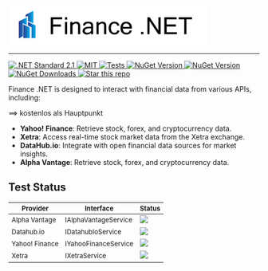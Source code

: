 
<a href="https://github.com/thorstenalpers/Finance.NET" target="_blank">
  <img src="./src/banner.png" width="400"> 
</a>

---


<a href="#">
    <img src="https://img.shields.io/badge/.NET%20Standard-2.1-blue" alt=".NET Standard 2.1">
</a>
<a href="./LICENSE">
    <img src="https://img.shields.io/badge/License-MIT-blue.svg" alt="MIT">
</a>
<a href="https://github.com/thorstenalpers/Finance.NET/actions/workflows/tests-ci.yml">
    <img src="https://github.com/thorstenalpers/Finance.NET/actions/workflows/tests-ci.yml/badge.svg" alt="Tests">
</a>
<a href="https://coveralls.io/github/thorstenalpers/Finance.NET?branch=develop">
    <img src="https://coveralls.io/repos/github/thorstenalpers/Finance.NET/badge.svg?branch=develop" alt="NuGet Version">
</a>
<a href="https://www.nuget.org/packages/Finance.NET">
    <img src="https://img.shields.io/nuget/v/Finance.NET.svg" alt="NuGet Version">
</a>
<a href="https://www.nuget.org/packages/Finance.NET">
    <img src="https://img.shields.io/nuget/dt/Finance.NET.svg" alt="NuGet Downloads">
</a>
<a href="https://github.com/thorstenalpers/Finance.NET" target="new">
    <img border="0" src="https://img.shields.io/github/stars/thorstenalpers/Finance.NET.svg?style=social&label=Star&maxAge=60" alt="Star this repo">
</a>

<br />

Finance .NET is designed to interact with financial data from various APIs, including:

==> kostenlos als Hauptpunkt

* **Yahoo! Finance**: Retrieve stock, forex, and cryptocurrency data.
* **Xetra**: Access real-time stock market data from the Xetra exchange.
* **DataHub.io**: Integrate with open financial data sources for market insights.
* **Alpha Vantage**: Retrieve stock, forex, and cryptocurrency data.


## Test Status

<table style="font-size: small;">
  <thead>
    <tr>
      <th>Provider</th>
      <th>Interface</th>
      <th style="text-align: left;">Status</th>
    </tr>
  </thead>
  <tbody>
    <tr>
      <td>Alpha Vantage</td>
      <td>IAlphaVantageService</td>
      <td style="text-align: left;">
        <a href="https://github.com/thorstenalpers/Finance.NET/actions/workflows/tests-alphavantage.yml">
          <img src="https://github.com/thorstenalpers/Finance.NET/actions/workflows/tests-alphavantage.yml/badge.svg" >
        </a>
      </td>
    </tr>   
    <tr>
      <td>Datahub.io</td>
      <td>IDatahubIoService</td>
      <td style="text-align: left;">
        <a href="https://github.com/thorstenalpers/Finance.NET/actions/workflows/tests-datahubio.yml">
          <img src="https://github.com/thorstenalpers/Finance.NET/actions/workflows/tests-datahubio.yml/badge.svg" >
        </a>
      </td>
    </tr>
    <tr>
      <td>Yahoo! Finance</td>
      <td>IYahooFinanceService</td>
      <td style="text-align: left;">
        <a href="https://github.com/thorstenalpers/Finance.NET/actions/workflows/tests-yahoo.yml">
          <img src="https://github.com/thorstenalpers/Finance.NET/actions/workflows/tests-yahoo.yml/badge.svg" >
        </a>
      </td>
    </tr>
    <tr>
      <td>Xetra</td>
      <td>IXetraService</td>
      <td style="text-align: left;">
        <a href="https://github.com/thorstenalpers/Finance.NET/actions/workflows/tests-xetra.yml">
          <img src="https://github.com/thorstenalpers/Finance.NET/actions/workflows/tests-xetra.yml/badge.svg" >
        </a>
      </td>
    </tr>   
  </tbody>
</table>
